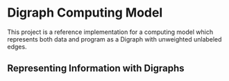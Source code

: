 # Digraph Computing Model

This project is a reference implementation for a computing model
which represents both data and program as a Digraph with unweighted 
unlabeled edges. 

## Representing Information with Digraphs

